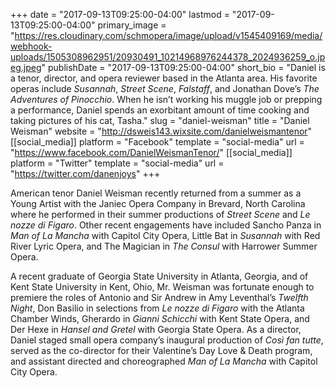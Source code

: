+++
date = "2017-09-13T09:25:00-04:00"
lastmod = "2017-09-13T09:25:00-04:00"
primary_image = "https://res.cloudinary.com/schmopera/image/upload/v1545409169/media/webhook-uploads/1505308962951/20930491_10214968976244378_2024936259_o.jpeg.jpeg"
publishDate = "2017-09-13T09:25:00-04:00"
short_bio = "Daniel is a tenor, director, and opera reviewer based in the Atlanta area. His favorite operas include *Susannah*, *Street Scene*, *Falstaff*, and Jonathan Dove’s *The Adventures of Pinocchio*. When he isn’t working his muggle job or prepping a performance, Daniel spends an exorbitant amount of time cooking and taking pictures of his cat, Tasha."
slug = "daniel-weisman"
title = "Daniel Weisman"
website = "http://dsweis143.wixsite.com/danielweismantenor"
[[social_media]]
platform = "Facebook"
template = "social-media"
url = "https://www.facebook.com/DanielWeismanTenor/"
[[social_media]]
platform = "Twitter"
template = "social-media"
url = "https://twitter.com/danenjoys"
+++

American tenor Daniel Weisman recently returned from a summer as a Young Artist with the Janiec Opera Company in Brevard, North Carolina where he performed in their summer productions of *Street Scene* and *Le nozze di Figaro*. Other recent engagements have included Sancho Panza in *Man of La Mancha* with Capitol City Opera, Little Bat in *Susannah* with Red River Lyric Opera, and The Magician in *The Consul* with Harrower Summer Opera. 

A recent graduate of Georgia State University in Atlanta, Georgia, and of Kent State University in Kent, Ohio, Mr. Weisman was fortunate enough to premiere the roles of Antonio and Sir Andrew in Amy Leventhal’s *Twelfth Night*, Don Basilio in selections from *Le nozze di Figaro* with the Atlanta Chamber Winds, Gherardo in *Gianni Schicchi* with Kent State Opera, and Der Hexe in *Hansel and Gretel* with Georgia State Opera. As a director, Daniel staged small opera company’s inaugural production of *Così fan tutte*, served as the co-director for their Valentine’s Day Love & Death program, and assistant directed and choreographed *Man of La Mancha* with Capitol City Opera.
